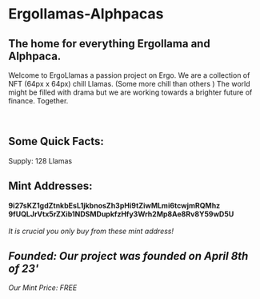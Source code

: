 <h1> Ergollamas-Alphpacas </h1>
<h2> The home for everything Ergollama and Alphpaca. </h2>

Welcome to ErgoLlamas a passion project on Ergo. We are a collection of NFT (64px x 64px) chill Llamas. (Some more chill than others  ) The world might be filled with drama but we are working towards a brighter future of finance. Together.

<br>

<h2> Some Quick Facts: </h2>
Supply: 128 Llamas
<h2> Mint Addresses: </h2> 
<b> 9i27sKZ1gdZtnkbEsL1jkbnosZh3pHi9tZiwMLmi6tcwjmRQMhz </b> <br>
<b> 9fUQLJrVtx5rZXib1NDSMDupkfzHfy3Wrh2Mp8Ae8Rv8Y59wD5U </b> <br>
<br>
<i> It is crucial you only buy from these mint address! <i>
<h2> Founded: Our project was founded on April 8th of 23' </h2>
Our Mint Price: FREE
